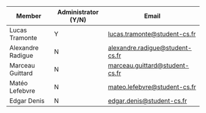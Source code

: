 | Member    | Administrator (Y/N) | Email
| -------- | ------- | ----------- |
| Lucas Tramonte| Y | lucas.tramonte@student-cs.fr|
| Alexandre Radigue| N | alexandre.radigue@student-cs.fr|
| Marceau Guittard | N | marceau.guittard@student-cs.fr|
| Matéo Lefebvre| N | mateo.lefebvre@student-cs.fr|
| Edgar Denis| N | edgar.denis@student-cs.fr|